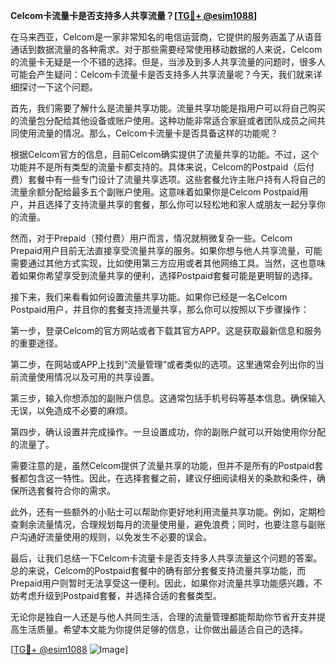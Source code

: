 **Celcom卡流量卡是否支持多人共享流量？[[TG💪+ @esim1088](https://t.me/s/esim1088)]**

在马来西亚，Celcom是一家非常知名的电信运营商，它提供的服务涵盖了从语音通话到数据流量的各种需求。对于那些需要经常使用移动数据的人来说，Celcom的流量卡无疑是一个不错的选择。但是，当涉及到多人共享流量的问题时，很多人可能会产生疑问：Celcom卡流量卡是否支持多人共享流量呢？今天，我们就来详细探讨一下这个问题。

首先，我们需要了解什么是流量共享功能。流量共享功能是指用户可以将自己购买的流量包分配给其他设备或账户使用。这种功能非常适合家庭或者团队成员之间共同使用流量的情况。那么，Celcom卡流量卡是否具备这样的功能呢？

根据Celcom官方的信息，目前Celcom确实提供了流量共享的功能。不过，这个功能并不是所有类型的流量卡都支持的。具体来说，Celcom的Postpaid（后付费）套餐中有一些专门设计了流量共享选项。这些套餐允许主账户持有人将自己的流量余额分配给最多五个副账户使用。这意味着如果你是Celcom Postpaid用户，并且选择了支持流量共享的套餐，那么你可以轻松地和家人或朋友一起分享你的流量。

然而，对于Prepaid（预付费）用户而言，情况就稍微复杂一些。Celcom Prepaid用户目前无法直接享受流量共享的服务。如果你想与他人共享流量，可能需要通过其他方式实现，比如使用第三方应用或者其他网络工具。当然，这也意味着如果你希望享受到流量共享的便利，选择Postpaid套餐可能是更明智的选择。

接下来，我们来看看如何设置流量共享功能。如果你已经是一名Celcom Postpaid用户，并且你的套餐支持流量共享，那么你可以按照以下步骤操作：

第一步，登录Celcom的官方网站或者下载其官方APP。这是获取最新信息和服务的重要途径。

第二步，在网站或APP上找到“流量管理”或者类似的选项。这里通常会列出你的当前流量使用情况以及可用的共享设置。

第三步，输入你想添加的副账户信息。这通常包括手机号码等基本信息。确保输入无误，以免造成不必要的麻烦。

第四步，确认设置并完成操作。一旦设置成功，你的副账户就可以开始使用你分配的流量了。

需要注意的是，虽然Celcom提供了流量共享的功能，但并不是所有的Postpaid套餐都包含这一特性。因此，在选择套餐之前，建议仔细阅读相关的条款和条件，确保所选套餐符合你的需求。

此外，还有一些额外的小贴士可以帮助你更好地利用流量共享功能。例如，定期检查剩余流量情况，合理规划每月的流量使用量，避免浪费；同时，也要注意与副账户沟通好流量使用的规则，以免发生不必要的误会。

最后，让我们总结一下Celcom卡流量卡是否支持多人共享流量这个问题的答案。总的来说，Celcom的Postpaid套餐中的确有部分套餐支持流量共享功能，而Prepaid用户则暂时无法享受这一便利。因此，如果你对流量共享功能感兴趣，不妨考虑升级到Postpaid套餐，并选择合适的套餐类型。

无论你是独自一人还是与他人共同生活，合理的流量管理都能帮助你节省开支并提高生活质量。希望本文能为你提供足够的信息，让你做出最适合自己的选择。

[[TG💪+ @esim1088](https://t.me/s/esim1088) ![Image](https://i.postimg.cc/4NQfJmqS/Snipaste-2025-05-13-00-14-12.png)]